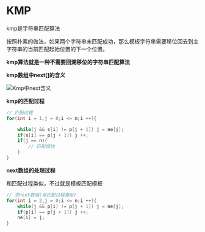 # KMP

kmp是字符串匹配算法

按照朴素的做法，如果两个字符串未匹配成功，那么模板字符串需要移位回去到主字符串的当前匹配起始位置的下一个位置。

**kmp算法就是一种不需要回溯移位的字符串匹配算法**



**kmp数组中next[]的含义**

![Kmp中next含义](D:\个人资料\Notes\算法\images\Kmp中next含义.png)



**kmp的匹配过程**

```c
// 匹配过程
for(int i = 1,j = 0;i <= m;i ++){

    while(j && s[i] != p[j + 1]) j = ne[j];
    if(s[i] == p[j + 1]) j ++;
    if(j == n){
		// 匹配成功
    }
}
```

**next数组的处理过程**

和匹配过程类似，不过就是模板匹配模板

```c
// 求next数组(与匹配过程类似)
for(int i = 2,j = 0;i <= n;i ++){
    while(j && p[i] != p[j + 1]) j = ne[j];
    if(p[i] == p[j + 1]) j ++;
    ne[i] = j;
}
```

